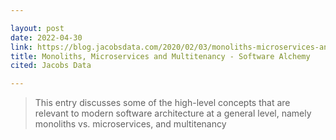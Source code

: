 ```yaml
---

layout: post
date: 2022-04-30
link: https://blog.jacobsdata.com/2020/02/03/monoliths-microservices-and-multitenancy
title: Monoliths, Microservices and Multitenancy - Software Alchemy
cited: Jacobs Data

---
```


> This entry discusses some of the high-level concepts that are relevant to modern software architecture at a general level, namely monoliths vs. microservices, and multitenancy